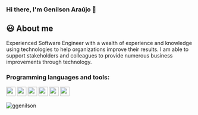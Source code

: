 ### Hi there, I'm Genilson Araújo 👋

## :smiley: About me

Experienced Software Engineer with a wealth of experience and knowledge using technologies to help organizations improve their results. I am able to support stakeholders and colleagues to provide numerous business improvements through technology.

<h3 align="left">Programming languages and tools:</h3>

<p align="left">
  <img src="https://img.shields.io/badge/javascript-%23F7DF1E.svg?&style=for-the-badge&logo=javascript&logoColor=black" height="25"/>
  <img src="https://img.shields.io/badge/typescript%20-%23007ACC.svg?&style=for-the-badge&logo=typescript&logoColor=white" height="25"/>
  <img src="https://img.shields.io/badge/node.js%20-%2343853D.svg?&style=for-the-badge&logo=node.js&logoColor=white" height="25"/>
  <img src="https://img.shields.io/badge/react%20-%2320232a.svg?&style=for-the-badge&logo=react&logoColor=%2361DAFB" height="25"/>
  <img src="https://img.shields.io/badge/postgres-%23316192.svg?&style=for-the-badge&logo=postgresql&logoColor=white" height="25"/>
  <img src="https://www.iped.com.br/img/cursos/56207.jpg" height="25"/>
</p>

<p>
  <img align="left"  src="https://github-readme-stats.vercel.app/api/top-langs?username=ggenilson&show_icons=true&locale=en&layout=compact" alt="ggenilson"   />
</p>
